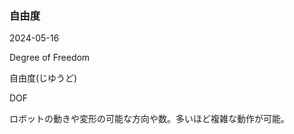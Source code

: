 <article id="自由度">

### 自由度

<p class="st_update_header">2024-05-16</p>
<p class="st_name_header_en">Degree of Freedom</p>
<p class="st_name_header_jp">自由度(じゆうど)</p>
<p class="st_name_header_abbreviation">DOF</p>
<div class="article_explanation">ロボットの動きや変形の可能な方向や数。多いほど複雑な動作が可能。</div>
</article>
